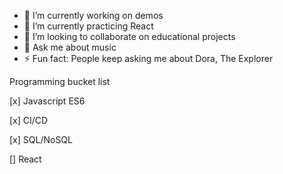 - 🔭 I’m currently working on demos
- 🌱 I’m currently practicing React
- 👯 I’m looking to collaborate on educational projects
- 💬 Ask me about music
- ⚡ Fun fact: People keep asking me about Dora, The Explorer

Programming bucket list

[x] Javascript ES6

[x] CI/CD

[x] SQL/NoSQL

[] React
